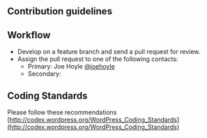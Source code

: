 
## Contribution guidelines ##

## Workflow ##

* Develop on a feature branch and send a pull request for review.
* Assign the pull request to one of the following contacts:
	* Primary: Joe Hoyle [@joehoyle](https://github.com/joehoyle)
	* Secondary: 

## Coding Standards ##

Please follow these recommendations
[http://codex.wordpress.org/WordPress_Coding_Standards](http://codex.wordpress.org/WordPress_Coding_Standards)
